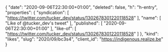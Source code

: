 {
  "date": "2020-09-06T22:30:00+01:00",
  "deleted": false,
  "h": "h-entry",
  "properties": {
    "syndication": [
      "https://twitter.com/tucker_dev/status/1302678301220118528"
    ],
    "name": [
      "Like of @tucker_dev's tweet"
    ],
    "published": [
      "2020-09-06T22:30:00+01:00"
    ],
    "like-of": [
      "https://twitter.com/tucker_dev/status/1302678301220118528"
    ]
  },
  "kind": "likes",
  "slug": "2020/09/bc3s4",
  "client_id": "https://indigenous.realize.be"
}
